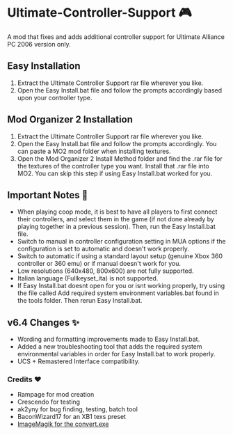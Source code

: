 # Ultimate-Controller-Support 🎮
A mod that fixes and adds additional controller support for Ultimate Alliance PC 2006 version only. 

## Easy Installation
1. Extract the Ultimate Controller Support rar file wherever you like.
2. Open the Easy Install.bat file and follow the prompts accordingly based upon your controller type.

## Mod Organizer 2 Installation
1. Extract the Ultimate Controller Support rar file wherever you like.
2. Open the Easy Install.bat file and follow the prompts accordingly. You can paste a MO2 mod folder when installing textures.
3. Open the Mod Organizer 2 Install Method folder and find the .rar file for the textures of the controller type you want. Install that .rar file into MO2. You can skip this step if using Easy Install.bat worked for you.

## Important Notes 📓
- When playing coop mode, it is best to have all players to first connect their controllers, and select them in the game (if not done already by playing together in a previous session). Then, run the Easy Install.bat file.
- Switch to manual in controller configuration setting in MUA options if the configuration is set to automatic and doesn't work properly.
- Switch to automatic if using a standard layout setup (genuine Xbox 360 controller or 360 emu) or if manual doesn't work for you.
- Low resolutions (640x480, 800x600) are not fully supported.
- Italian language (Fullkeyset_ita) is not supported.
- If Easy Install.bat doesnt open for you or isnt working properly, try using the file called Add required system environment variables.bat found in the tools folder. Then rerun Easy Install.bat.

## v6.4 Changes ✨
* Wording and formatting improvements made to Easy Install.bat.
* Added a new troubleshooting tool that adds the required system environmental variables in order for Easy Install.bat to work properly.
* UCS + Remastered Interface compatibility.

### Credits ❤️
* Rampage for mod creation
* Crescendo for testing
* ak2yny for bug finding, testing, batch tool
* BaconWizard17 for an XB1 texs preset
* [ImageMagik for the convert.exe](https://github.com/ImageMagick/ImageMagick)
